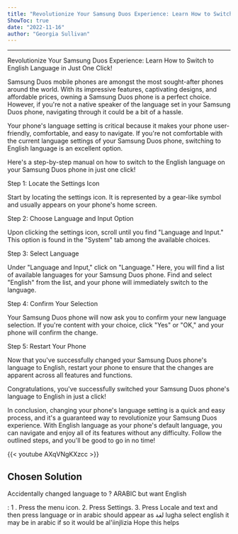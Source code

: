 ```yaml
---
title: "Revolutionize Your Samsung Duos Experience: Learn How to Switch to English Language in Just One Click!"
ShowToc: true 
date: "2022-11-16"
author: "Georgia Sullivan"
---
```

*****
Revolutionize Your Samsung Duos Experience: Learn How to Switch to English Language in Just One Click!

Samsung Duos mobile phones are amongst the most sought-after phones around the world. With its impressive features, captivating designs, and affordable prices, owning a Samsung Duos phone is a perfect choice. However, if you're not a native speaker of the language set in your Samsung Duos phone, navigating through it could be a bit of a hassle.

Your phone's language setting is critical because it makes your phone user-friendly, comfortable, and easy to navigate. If you're not comfortable with the current language settings of your Samsung Duos phone, switching to English language is an excellent option.

Here's a step-by-step manual on how to switch to the English language on your Samsung Duos phone in just one click!

Step 1: Locate the Settings Icon

Start by locating the settings icon. It is represented by a gear-like symbol and usually appears on your phone's home screen.

Step 2: Choose Language and Input Option

Upon clicking the settings icon, scroll until you find "Language and Input." This option is found in the "System" tab among the available choices.

Step 3: Select Language

Under "Language and Input," click on "Language." Here, you will find a list of available languages for your Samsung Duos phone. Find and select "English" from the list, and your phone will immediately switch to the language.

Step 4: Confirm Your Selection

Your Samsung Duos phone will now ask you to confirm your new language selection. If you're content with your choice, click "Yes" or "OK," and your phone will confirm the change.

Step 5: Restart Your Phone

Now that you've successfully changed your Samsung Duos phone's language to English, restart your phone to ensure that the changes are apparent across all features and functions.

Congratulations, you've successfully switched your Samsung Duos phone's language to English in just a click!

In conclusion, changing your phone's language setting is a quick and easy process, and it's a guaranteed way to revolutionize your Samsung Duos experience. With English language as your phone's default language, you can navigate and enjoy all of its features without any difficulty. Follow the outlined steps, and you'll be good to go in no time!

{{< youtube AXqVNgKXzcc >}} 



## Chosen Solution
 Accidentally changed language to ? ARABIC but want English

 : 1 . Press the menu icon. 2. Press Settings. 3. Press Locale and text and then press language or in arabic should appear as
لغة
lugha select english  it may be in arabic if so it would be al'iinjlizia
Hope this helps




